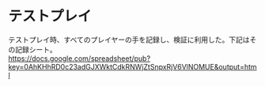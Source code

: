 テストプレイ
============

テストプレイ時、すべてのプレイヤーの手を記録し、検証に利用した。下記はその記録シート。  
https://docs.google.com/spreadsheet/pub?key=0AhKHhRD0c23adGJXWktCdkRNWjZtSnpxRjV6VlNOMUE&output=html
